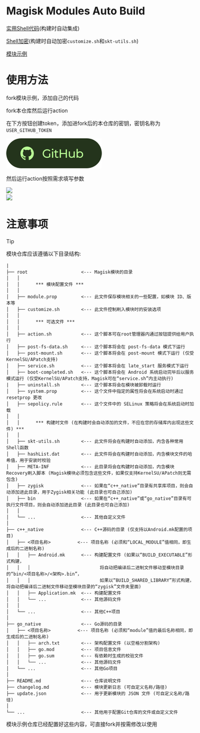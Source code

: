 # Magisk Modules Auto Build

[实用Shell代码](https://github.com/GunRain/SKT-Utils)(构建时自动集成)

[Shell加密](https://github.com/GunRain/Anti-White)(构建时自动加密`customize.sh`和`skt-utils.sh`)

[模块示例](https://github.com/GunRain/Magisk-Module-EG)


# 使用方法

fork模块示例，添加自己的代码

fork本仓库然后运行action


在下方按钮创建token，添加进fork后的本仓库的密钥，密钥名称为`USER_GITHUB_TOKEN`

[![](./img/gh.svg)](https://github.com/settings/tokens)

然后运行action按照需求填写参数  

![](https://img.nightrainmilkyway.cn/img/202501251135576.png)  
![](https://img.nightrainmilkyway.cn/img/202501251135538.png)

# 注意事项

> [!TIP]
>模块仓库应该遵循以下目录结构:
```
|
├── root                    <--- Magisk模块的目录                 
│   │
│   │      *** 模块配置文件 ***
│   │
│   ├── module.prop         <--- 此文件保存模块相关的一些配置，如模块 ID、版本等
│   ├── customize.sh        <--- 此文件控制刷入模块时的安装选项
│   │
│   │      *** 可选文件 ***
│   │
│   ├── action.sh           <--- 这个脚本可在root管理器内通过按钮提供给用户执行
│   ├── post-fs-data.sh     <--- 这个脚本将会在 post-fs-data 模式下运行
│   ├── post-mount.sh       <--- 这个脚本将会在 post-mount 模式下运行 (仅受KernelSU/APatch支持)
│   ├── service.sh          <--- 这个脚本将会在 late_start 服务模式下运行
│   ├── boot-completed.sh   <--- 这个脚本将会在 Android 系统启动完毕后以服务模式运行 (仅受KernelSU/APatch支持，Magisk可在“service.sh”内主动执行)
|   ├── uninstall.sh        <--- 这个脚本将会在模块被卸载时运行
│   ├── system.prop         <--- 这个文件中指定的属性将会在系统启动时通过 resetprop 更改
│   ├── sepolicy.rule       <--- 这个文件中的 SELinux 策略将会在系统启动时加载
│   │
│   │      *** 构建时文件 (在构建时会自动添加的文件，不应在您的存储库内出现这些文件) ***
│   │
│   ├── skt-utils.sh        <--- 此文件将会在构建时自动添加，内含各种常用Shell函数
│   ├── hashList.dat        <--- 此文件将会在构建时自动添加，内含模块文件的哈希值，用于安装时校验
│   ├── META-INF            <--- 此目录将会在构建时自动添加，内含模块Recovery刷入脚本 (Magisk模块必须包含这些文件，如果仅支持KernelSU/APatch则无需包含)
│   ├── zygisk              <--- 如果在“c++_native”目录有共享库项目，则会自动添加进此目录，用于Zygisk相关功能 (此目录也可自己添加)
│   ├── bin                 <--- 如果在“c++_native”或“go_native”目录有可执行文件项目，则会自动添加进此目录 (此目录也可自己添加)
│   │
│   └── ...                 <--- 其他自定义文件
│
├── c++_native              <--- C++源码的目录 (仅支持以Android.mk配置的项目)
│   ├── <项目名称>          <--- 项目名称 (必须和“LOCAL_MODULE”值相同，即生成后的二进制名称)
│   │   ├── Android.mk      <--- 构建配置文件 (如果以“BUILD_EXECUTABLE”形式构建，
│   │   │                          将自动把编译后二进制文件移动至模块目录的“bin/<项目名称>/<架构>.bin”，
│   │   │                          如果以“BUILD_SHARED_LIBRARY”形式构建，将自动把编译后二进制文件移动至模块目录的“zygisk”文件夹里面)
│   │   ├── Application.mk  <--- 构建配置文件
│   │   └── ...             <--- 其他源码文件
│   │
│   └── ...                 <--- 其他C++项目
│ 
├── go_native               <--- Go源码的目录
│   ├── <项目名称>          <--- 项目名称 (必须和“module”值的最后名称相同，即生成后的二进制名称)
│   │   ├── arch.txt        <--- 架构配置文件 (以空格分割架构)
│   │   ├── go.mod          <--- 项目信息文件
│   │   ├── go.sum          <--- 有依赖时生成的校验文件
│   │   └── ...             <--- 其他源码文件
│   └── ...                 <--- 其他Go项目
│  
├── README.md               <--- 仓库说明文件
├── changelog.md            <--- 模块更新日志 (可自定义名称/路径)
├── update.json             <--- 用于更新模块的 JSON 文件 (可自定义名称/路径)
│
└── ...                     <--- 其他用于配置Git仓库的文件或自定义文件
```

模块示例仓库已经配置好这些内容，可直接fork并按需修改以使用